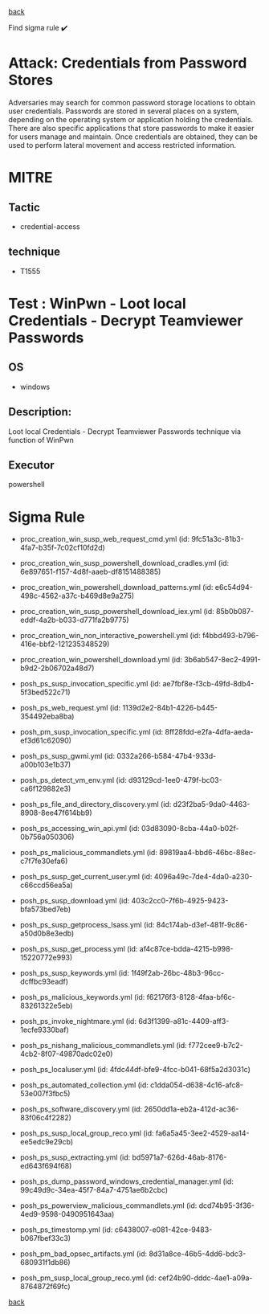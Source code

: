 
[back](../index.md)

Find sigma rule :heavy_check_mark: 

# Attack: Credentials from Password Stores 

Adversaries may search for common password storage locations to obtain user credentials. Passwords are stored in several places on a system, depending on the operating system or application holding the credentials. There are also specific applications that store passwords to make it easier for users manage and maintain. Once credentials are obtained, they can be used to perform lateral movement and access restricted information.

# MITRE
## Tactic
  - credential-access


## technique
  - T1555


# Test : WinPwn - Loot local Credentials - Decrypt Teamviewer Passwords
## OS
  - windows


## Description:
Loot local Credentials - Decrypt Teamviewer Passwords technique via function of WinPwn

## Executor
powershell

# Sigma Rule
 - proc_creation_win_susp_web_request_cmd.yml (id: 9fc51a3c-81b3-4fa7-b35f-7c02cf10fd2d)

 - proc_creation_win_susp_powershell_download_cradles.yml (id: 6e897651-f157-4d8f-aaeb-df8151488385)

 - proc_creation_win_powershell_download_patterns.yml (id: e6c54d94-498c-4562-a37c-b469d8e9a275)

 - proc_creation_win_susp_powershell_download_iex.yml (id: 85b0b087-eddf-4a2b-b033-d771fa2b9775)

 - proc_creation_win_non_interactive_powershell.yml (id: f4bbd493-b796-416e-bbf2-121235348529)

 - proc_creation_win_powershell_download.yml (id: 3b6ab547-8ec2-4991-b9d2-2b06702a48d7)

 - posh_ps_susp_invocation_specific.yml (id: ae7fbf8e-f3cb-49fd-8db4-5f3bed522c71)

 - posh_ps_web_request.yml (id: 1139d2e2-84b1-4226-b445-354492eba8ba)

 - posh_pm_susp_invocation_specific.yml (id: 8ff28fdd-e2fa-4dfa-aeda-ef3d61c62090)

 - posh_ps_susp_gwmi.yml (id: 0332a266-b584-47b4-933d-a00b103e1b37)

 - posh_ps_detect_vm_env.yml (id: d93129cd-1ee0-479f-bc03-ca6f129882e3)

 - posh_ps_file_and_directory_discovery.yml (id: d23f2ba5-9da0-4463-8908-8ee47f614bb9)

 - posh_ps_accessing_win_api.yml (id: 03d83090-8cba-44a0-b02f-0b756a050306)

 - posh_ps_malicious_commandlets.yml (id: 89819aa4-bbd6-46bc-88ec-c7f7fe30efa6)

 - posh_ps_susp_get_current_user.yml (id: 4096a49c-7de4-4da0-a230-c66ccd56ea5a)

 - posh_ps_susp_download.yml (id: 403c2cc0-7f6b-4925-9423-bfa573bed7eb)

 - posh_ps_susp_getprocess_lsass.yml (id: 84c174ab-d3ef-481f-9c86-a50d0b8e3edb)

 - posh_ps_susp_get_process.yml (id: af4c87ce-bdda-4215-b998-15220772e993)

 - posh_ps_susp_keywords.yml (id: 1f49f2ab-26bc-48b3-96cc-dcffbc93eadf)

 - posh_ps_malicious_keywords.yml (id: f62176f3-8128-4faa-bf6c-83261322e5eb)

 - posh_ps_invoke_nightmare.yml (id: 6d3f1399-a81c-4409-aff3-1ecfe9330baf)

 - posh_ps_nishang_malicious_commandlets.yml (id: f772cee9-b7c2-4cb2-8f07-49870adc02e0)

 - posh_ps_localuser.yml (id: 4fdc44df-bfe9-4fcc-b041-68f5a2d3031c)

 - posh_ps_automated_collection.yml (id: c1dda054-d638-4c16-afc8-53e007f3fbc5)

 - posh_ps_software_discovery.yml (id: 2650dd1a-eb2a-412d-ac36-83f06c4f2282)

 - posh_ps_susp_local_group_reco.yml (id: fa6a5a45-3ee2-4529-aa14-ee5edc9e29cb)

 - posh_ps_susp_extracting.yml (id: bd5971a7-626d-46ab-8176-ed643f694f68)

 - posh_ps_dump_password_windows_credential_manager.yml (id: 99c49d9c-34ea-45f7-84a7-4751ae6b2cbc)

 - posh_ps_powerview_malicious_commandlets.yml (id: dcd74b95-3f36-4ed9-9598-0490951643aa)

 - posh_ps_timestomp.yml (id: c6438007-e081-42ce-9483-b067fbef33c3)

 - posh_pm_bad_opsec_artifacts.yml (id: 8d31a8ce-46b5-4dd6-bdc3-680931f1db86)

 - posh_pm_susp_local_group_reco.yml (id: cef24b90-dddc-4ae1-a09a-8764872f69fc)



[back](../index.md)
